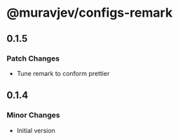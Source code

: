 # @muravjev/configs-remark

## 0.1.5

### Patch Changes

- Tune remark to conform prettier

## 0.1.4

### Minor Changes

- Initial version
